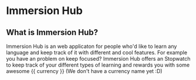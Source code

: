 # Immersion Hub

## What is Immersion Hub?

Immersion Hub is an web applicaton for people who'd like to learn any language and keep track of it with different and cool features. For example you have an problem on keep focused? Immersion Hub offers an Stopwatch to keep track of your different types of learning and rewards you with some awesome {{ currency }} (We don't have a currency name yet :D)

